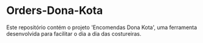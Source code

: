 # Orders-Dona-Kota
Este repositório contém o projeto 'Encomendas Dona Kota', uma ferramenta desenvolvida para facilitar o dia a dia das costureiras.
